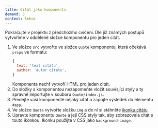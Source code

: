 ```yaml
---
title: Citát jako komponenta
demand: 3
context: lekce
---
```


Pokračujte v projektu z předchozího cvičení. Dle již známých postupů vytvoříme v oddělené složce komponentu pro jeden citát.

1. Ve složce `src` vytvořte ve složce `Quote` komponentu, která očekává `props` ve formátu:
   ```js
   {
     text: 'text citátu',
     author: 'autor citátu',
   }
   ```
   Komponenta nechť vytvoří HTML pro jeden citát.
1. Do složky s komponentou nezapomeňte vložit souvisjící styly a ty správně importujte v souboru `Quote/index.js`.
1. Předejte vaší komponentě nějaký citát a zapojte výsledek do elementu `#app`.
1. Ve složce `Quote` vytvořte složku `img` a do ní si stáhněte [ikonku citátu](assets/quote-icon.svg)
1. Upravte komponentu `Quote` a její CSS styly tak, aby zobrazovala citát s touto ikonkou. Ikonku použijte v CSS jako `background-image`.
